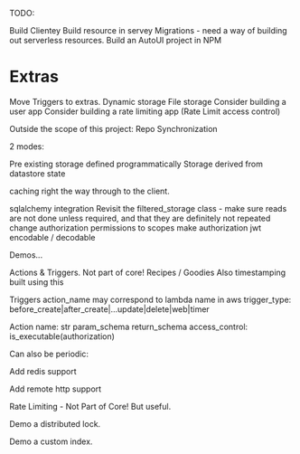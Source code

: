 
TODO:

Build Clientey
Build resource in servey
Migrations - need a way of building out serverless resources.
Build an AutoUI project in NPM

Extras
======
Move Triggers to extras.
Dynamic storage
File storage
Consider building a user app
Consider building a rate limiting app (Rate Limit access control)



Outside the scope of this project: Repo Synchronization

2 modes:

Pre existing storage defined programmatically
Storage derived from datastore state

caching right the way through to the client.


sqlalchemy integration
Revisit the filtered_storage class - make sure reads are not done unless required, and that they are definitely not repeated
change authorization permissions to scopes
make authorization jwt encodable / decodable


Demos...

Actions & Triggers. Not part of core! Recipes / Goodies
Also timestamping built using this

Triggers
action_name may correspond to lambda name in aws
trigger_type: before_create|after_create|...update|delete|web|timer

Action
name: str
param_schema
return_schema
access_control: is_executable(authorization)

Can also be periodic:


Add redis support

Add remote http support


Rate Limiting - Not Part of Core! But useful.


Demo a distributed lock.


Demo a custom index.
